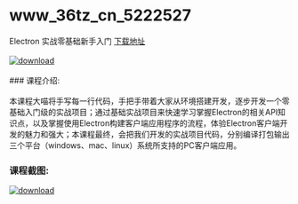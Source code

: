 # www_36tz_cn_5222527
Electron 实战零基础新手入门
[下载地址](http://www.36tz.cn/article/5222527 "下载地址")
<br/></br>[![download](http://36tz.cn/muke_img/2022_01_1-46-300x293.png "下载地址")](http://www.36tz.cn/article/5222527 "下载地址")
<br/></br>### 课程介绍:<br/></br>本课程大喵将手写每一行代码，手把手带着大家从环境搭建开发，逐步开发一个零基础入门级的实战项目；通过基础实战项目来快速学习掌握Electron的相关API知识点，以及掌握使用Electron构建客户端应用程序的流程，体验Electron客户端开发的魅力和强大；本课程最终，会把我们开发的实战项目代码，分别编译打包输出三个平台（windows、mac、linux）系统所支持的PC客户端应用。

### 课程截图:
[![download](http://36tz.cn/muke_img/2022_01_2-48.png "下载地址")](http://www.36tz.cn/article/5222527 "下载地址")
